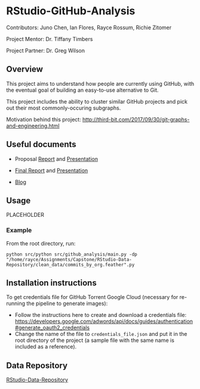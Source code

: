 # RStudio-GitHub-Analysis

Contributors: Juno Chen, Ian Flores, Rayce Rossum, Richie Zitomer

Project Mentor: Dr. Tiffany Timbers

Project Partner: Dr. Greg Wilson

## Overview
This project aims to understand how people are currently using GitHub, with the eventual goal of building an easy-to-use alternative to Git.

This project includes the ability to cluster similar GitHub projects and pick out their most commonly-occuring subgraphs.

Motivation behind this project: http://third-bit.com/2017/09/30/git-graphs-and-engineering.html

## Useful documents

- Proposal [Report](https://github.com/UBC-MDS/RStudio-GitHub-Analysis/blob/master/docs/proposal_presentation/proposal_report_final.pdf) and [Presentation](https://github.com/UBC-MDS/RStudio-GitHub-Analysis/blob/master/docs/proposal_presentation/proposal_presentation.html)

- [Final Report](https://github.com/UBC-MDS/RStudio-GitHub-Analysis/blob/master/docs/final_presentation/final_report.pdf) and [Presentation](https://github.com/UBC-MDS/RStudio-GitHub-Analysis/blob/master/docs/final_presentation/final_presentation.html)

- [Blog](https://ubc-mds.github.io/RStudio-GitHub-Analysis/)

## Usage
PLACEHOLDER 

### Example
From the root directory, run: 

```{bash}
python src/python src/github_analysis/main.py -dp "/home/rayce/Assignments/Capstone/RStudio-Data-Repository/clean_data/commits_by_org.feather".py
```

## Installation instructions
To get credentials file for GitHub Torrent Google Cloud (necessary for re-running the pipeline to generate images):

- Follow the instructions here to create and download a credentials file: https://developers.google.com/adwords/api/docs/guides/authentication#generate_oauth2_credentials
- Change the name of the file to `credentials_file.json` and put it in the root directory of the project (a sample file with the same name is included as a reference).


## Data Repository
[RStudio-Data-Repository](https://github.com/UBC-MDS/RStudio-Data-Repository)
